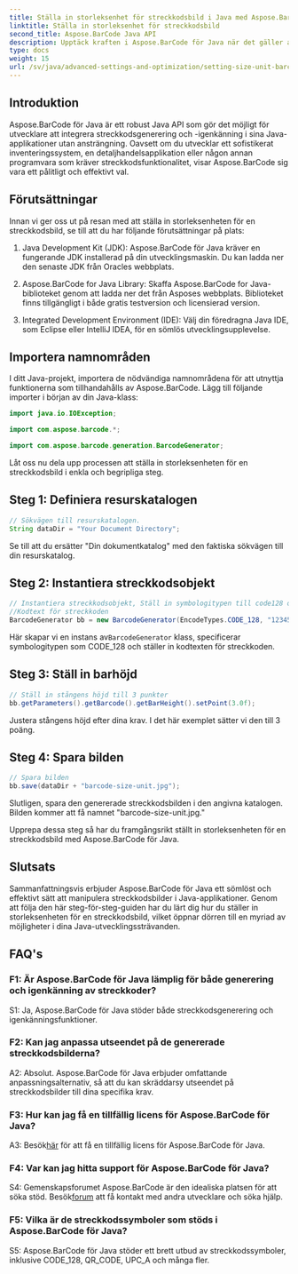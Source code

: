 ```yaml
---
title: Ställa in storleksenhet för streckkodsbild i Java med Aspose.BarCode
linktitle: Ställa in storleksenhet för streckkodsbild
second_title: Aspose.BarCode Java API
description: Upptäck kraften i Aspose.BarCode för Java när det gäller att ställa in exakta storleksenheter för streckkodsbilder. Enkel integration, robust prestanda och oändliga anpassningsmöjligheter.
type: docs
weight: 15
url: /sv/java/advanced-settings-and-optimization/setting-size-unit-barcode-image/
---
```

## Introduktion

Aspose.BarCode för Java är ett robust Java API som gör det möjligt för utvecklare att integrera streckkodsgenerering och -igenkänning i sina Java-applikationer utan ansträngning. Oavsett om du utvecklar ett sofistikerat inventeringssystem, en detaljhandelsapplikation eller någon annan programvara som kräver streckkodsfunktionalitet, visar Aspose.BarCode sig vara ett pålitligt och effektivt val.

## Förutsättningar

Innan vi ger oss ut på resan med att ställa in storleksenheten för en streckkodsbild, se till att du har följande förutsättningar på plats:

1. Java Development Kit (JDK): Aspose.BarCode för Java kräver en fungerande JDK installerad på din utvecklingsmaskin. Du kan ladda ner den senaste JDK från Oracles webbplats.

2. Aspose.BarCode for Java Library: Skaffa Aspose.BarCode for Java-biblioteket genom att ladda ner det från Asposes webbplats. Biblioteket finns tillgängligt i både gratis testversion och licensierad version.

3. Integrated Development Environment (IDE): Välj din föredragna Java IDE, som Eclipse eller IntelliJ IDEA, för en sömlös utvecklingsupplevelse.

## Importera namnområden

I ditt Java-projekt, importera de nödvändiga namnområdena för att utnyttja funktionerna som tillhandahålls av Aspose.BarCode. Lägg till följande importer i början av din Java-klass:

```java
import java.io.IOException;

import com.aspose.barcode.*;

import com.aspose.barcode.generation.BarcodeGenerator;
```


Låt oss nu dela upp processen att ställa in storleksenheten för en streckkodsbild i enkla och begripliga steg.

## Steg 1: Definiera resurskatalogen

```java
// Sökvägen till resurskatalogen.
String dataDir = "Your Document Directory";
```

Se till att du ersätter "Din dokumentkatalog" med den faktiska sökvägen till din resurskatalog.

## Steg 2: Instantiera streckkodsobjekt

```java
// Instantiera streckkodsobjekt, Ställ in symbologitypen till code128 och Ställ in
//Kodtext för streckkoden
BarcodeGenerator bb = new BarcodeGenerator(EncodeTypes.CODE_128, "1234567");
```

 Här skapar vi en instans av`BarcodeGenerator` klass, specificerar symbologitypen som CODE_128 och ställer in kodtexten för streckkoden.

## Steg 3: Ställ in barhöjd

```java
// Ställ in stångens höjd till 3 punkter
bb.getParameters().getBarcode().getBarHeight().setPoint(3.0f);
```

Justera stångens höjd efter dina krav. I det här exemplet sätter vi den till 3 poäng.

## Steg 4: Spara bilden

```java
// Spara bilden
bb.save(dataDir + "barcode-size-unit.jpg");
```

Slutligen, spara den genererade streckkodsbilden i den angivna katalogen. Bilden kommer att få namnet "barcode-size-unit.jpg."

Upprepa dessa steg så har du framgångsrikt ställt in storleksenheten för en streckkodsbild med Aspose.BarCode för Java.

## Slutsats

Sammanfattningsvis erbjuder Aspose.BarCode för Java ett sömlöst och effektivt sätt att manipulera streckkodsbilder i Java-applikationer. Genom att följa den här steg-för-steg-guiden har du lärt dig hur du ställer in storleksenheten för en streckkodsbild, vilket öppnar dörren till en myriad av möjligheter i dina Java-utvecklingssträvanden.

## FAQ's

### F1: Är Aspose.BarCode för Java lämplig för både generering och igenkänning av streckkoder?

S1: Ja, Aspose.BarCode för Java stöder både streckkodsgenerering och igenkänningsfunktioner.

### F2: Kan jag anpassa utseendet på de genererade streckkodsbilderna?

A2: Absolut. Aspose.BarCode för Java erbjuder omfattande anpassningsalternativ, så att du kan skräddarsy utseendet på streckkodsbilder till dina specifika krav.

### F3: Hur kan jag få en tillfällig licens för Aspose.BarCode för Java?

 A3: Besök[här](https://purchase.aspose.com/temporary-license/) för att få en tillfällig licens för Aspose.BarCode för Java.

### F4: Var kan jag hitta support för Aspose.BarCode för Java?

 S4: Gemenskapsforumet Aspose.BarCode är den idealiska platsen för att söka stöd. Besök[forum](https://forum.aspose.com/c/barcode/13) att få kontakt med andra utvecklare och söka hjälp.

### F5: Vilka är de streckkodssymboler som stöds i Aspose.BarCode för Java?

S5: Aspose.BarCode för Java stöder ett brett utbud av streckkodssymboler, inklusive CODE_128, QR_CODE, UPC_A och många fler.